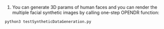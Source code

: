 1. You can generate 3D params of human faces and you can render the multiple facial synthetic images by calling one-step OPENDR function:

```bash
python3 testSyntheticDataGeneration.py
```
